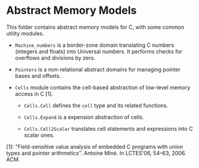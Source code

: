 Abstract Memory Models
======================

This folder contains abstract memory models for C, with some common utility modules.

* `Machine_numbers` is a border-zone domain translating C numbers (integers and floats) into Universal numbers. It performs checks for overflows and divisions by zero.

* `Pointers` is a non-relational abstract domains for managing pointer bases and offsets.

* `Cells` module contains the cell-based abstraction of low-level memory access in C [1].

	* `Cells.Cell` defines the `cell` type and its related functions.
	
	* `Cells.Expand` is a expension abstraction of cells.
	
	* `Cells.Cell2Scalar` translates cell statements and expressions into C scalar ones.

[1]: "Field-sensitive value analysis of embedded C programs with union types and pointer arithmetics". Antoine Miné. In LCTES'06, 54–63, 2006. ACM.
